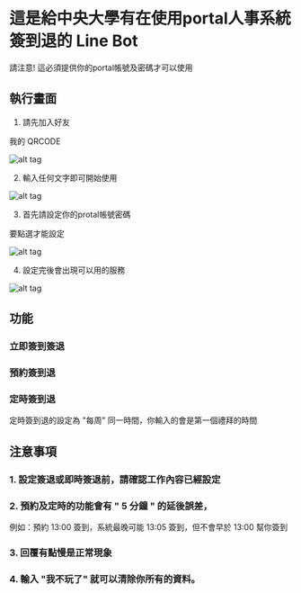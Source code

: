 # 這是給中央大學有在使用portal人事系統簽到退的 Line Bot

請注意! 這必須提供你的portal帳號及密碼才可以使用

## 執行畫面

1. 請先加入好友

我的 QRCODE

![alt tag](https://i.imgur.com/qCbbF2R.png)


2. 輸入任何文字即可開始使用

![alt tag](https://i.imgur.com/9nzQ4et.png?2)


3. 首先請設定你的protal帳號密碼

要點選才能設定

![alt tag](https://i.imgur.com/RNT3xBw.png?1)

4. 設定完後會出現可以用的服務

![alt tag](https://i.imgur.com/hdHyzxf.png?2)

## 功能

### 立即簽到簽退


### 預約簽到退


### 定時簽到退

定時簽到退的設定為 "每周" 同一時間，你輸入的會是第一個禮拜的時間


## 注意事項

### 1. 設定簽退或即時簽退前，請確認工作內容已經設定

### 2. 預約及定時的功能會有 " 5 分鐘 " 的延後誤差，
例如：預約 13:00 簽到，系統最晚可能 13:05 簽到，但不會早於 13:00 幫你簽到

### 3. 回覆有點慢是正常現象

### 4. 輸入 "我不玩了" 就可以清除你所有的資料。



